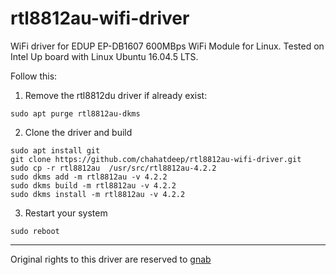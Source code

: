 # rtl8812au-wifi-driver
WiFi driver for EDUP EP-DB1607 600MBps WiFi Module for Linux. Tested on Intel Up board with Linux Ubuntu 16.04.5 LTS.

Follow this:

1. Remove the rtl8812du driver if already exist:
```
sudo apt purge rtl8812au-dkms
```

2. Clone the driver and build
```
sudo apt install git
git clone https://github.com/chahatdeep/rtl8812au-wifi-driver.git
sudo cp -r rtl8812au  /usr/src/rtl8812au-4.2.2
sudo dkms add -m rtl8812au -v 4.2.2
sudo dkms build -m rtl8812au -v 4.2.2
sudo dkms install -m rtl8812au -v 4.2.2
```

3. Restart your system
```
sudo reboot
```


***

Original rights to this driver are reserved to [gnab](https://github.com/gnab/rtl8812au)
